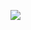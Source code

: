
<p align="start">
  <a href="https://github.com/zqlq4ever">
    <img src="https://github-readme-stats.vercel.app/api?username=zqlq4ever&count_private=true&show_icons=true&hide=contribs&include_all_commits=true&theme=vue" />
  </a>
</p>

<!--
**zqlq4ever/zqlq4ever** is a ✨ _special_ ✨ repository because its `README.md` (this file) appears on your GitHub profile.

Here are some ideas to get you started:

- 🔭 I’m currently working on ...
- 🌱 I’m currently learning ...
- 👯 I’m looking to collaborate on ...
- 🤔 I’m looking for help with ...
- 💬 Ask me about ...
- 📫 How to reach me: ...
- 😄 Pronouns: ...
- ⚡ Fun fact: ...
-->
